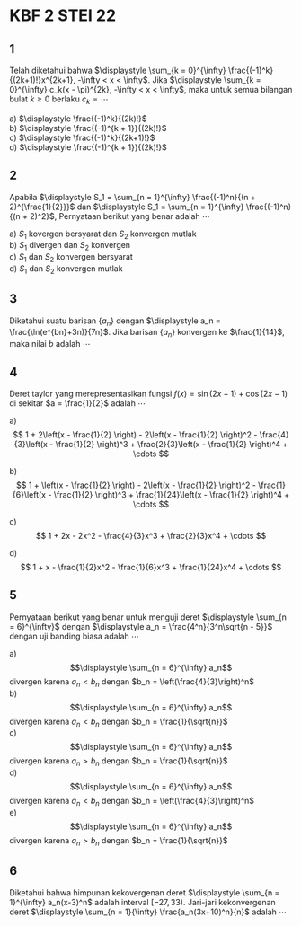 # KBF 2 STEI 22

## 1
Telah diketahui bahwa 
$\displaystyle \sum_{k = 0}^{\infty} \frac{(-1)^k}{(2k+1)!}x^{2k+1}, -\infty < x < \infty$. 
Jika 
$\displaystyle \sum_{k = 0}^{\infty} c_k(x - \pi)^{2k}, -\infty < x < \infty$,
maka untuk semua bilangan bulat $k \geq 0$ berlaku $c_k = \cdots$

a) $\displaystyle \frac{(-1)^k}{(2k)!}$  
b) $\displaystyle \frac{(-1)^{k + 1}}{(2k)!}$  
c) $\displaystyle \frac{(-1)^k}{(2k+1)!}$  
d) $\displaystyle \frac{(-1)^{k + 1}}{(2k)!}$  

## 2
Apabila 
$\displaystyle S_1 = \sum_{n = 1}^{\infty} \frac{(-1)^n}{(n + 2)^{\frac{1}{2}}}$
dan
$\displaystyle S_1 = \sum_{n = 1}^{\infty} \frac{(-1)^n}{(n + 2)^2}$,
Pernyataan berikut yang benar adalah $\cdots$

a) $S_1$ kovergen bersyarat dan $S_2$ konvergen mutlak  
b) $S_1$ divergen dan $S_2$ konvergen  
c) $S_1$ dan $S_2$ konvergen bersyarat  
d) $S_1$ dan $S_2$ konvergen mutlak  

## 3
Diketahui suatu barisan $\{a_n\}$ dengan
$\displaystyle a_n = \frac{\ln(e^{bn}+3n)}{7n}$.
Jika barisan $\{a_n\}$ konvergen ke $\frac{1}{14}$, maka nilai $b$ adalah $\cdots$


## 4
Deret taylor yang merepresentasikan fungsi $f(x) = \sin(2x-1) + \cos(2x-1)$ di sekitar $a = \frac{1}{2}$ adalah $\cdots$

a) 
$$
1 + 2\left(x - \frac{1}{2} \right) - 2\left(x - \frac{1}{2} \right)^2 - \frac{4}{3}\left(x - \frac{1}{2} \right)^3 + \frac{2}{3}\left(x - \frac{1}{2} \right)^4 + \cdots
$$

b)
$$
1 + \left(x - \frac{1}{2} \right) - 2\left(x - \frac{1}{2} \right)^2 - \frac{1}{6}\left(x - \frac{1}{2} \right)^3 + \frac{1}{24}\left(x - \frac{1}{2} \right)^4 + \cdots
$$

c)
$$
1 + 2x - 2x^2 - \frac{4}{3}x^3 + \frac{2}{3}x^4 + \cdots
$$

d)
$$
1 + x - \frac{1}{2}x^2 - \frac{1}{6}x^3 + \frac{1}{24}x^4 + \cdots
$$

## 5
Pernyataan berikut yang benar untuk menguji deret $\displaystyle \sum_{n = 6}^{\infty}$
dengan $\displaystyle a_n = \frac{4^n}{3^n\sqrt{n - 5}}$ dengan uji banding biasa adalah $\cdots$

a) $$\displaystyle \sum_{n = 6}^{\infty} a_n$$ divergen karena $a_n < b_n$ dengan $b_n = \left(\frac{4}{3}\right)^n$  
b) $$\displaystyle \sum_{n = 6}^{\infty} a_n$$ divergen karena $a_n < b_n$ dengan $b_n = \frac{1}{\sqrt{n}}$  
c) $$\displaystyle \sum_{n = 6}^{\infty} a_n$$ divergen karena $a_n > b_n$ dengan $b_n = \frac{1}{\sqrt{n}}$  
d) $$\displaystyle \sum_{n = 6}^{\infty} a_n$$ divergen karena $a_n < b_n$ dengan $b_n = \left(\frac{4}{3}\right)^n$  
e) $$\displaystyle \sum_{n = 6}^{\infty} a_n$$ divergen karena $a_n > b_n$ dengan $b_n = \frac{1}{\sqrt{n}}$  

## 6
Diketahui bahwa himpunan kekovergenan deret 
$\displaystyle \sum_{n = 1}^{\infty} a_n(x-3)^n$ adalah interval $[-27, 33)$.
Jari-jari kekonvergenan deret $\displaystyle \sum_{n = 1}{\infty} \frac{a_n(3x+10)^n}{n}$
adalah $\cdots$